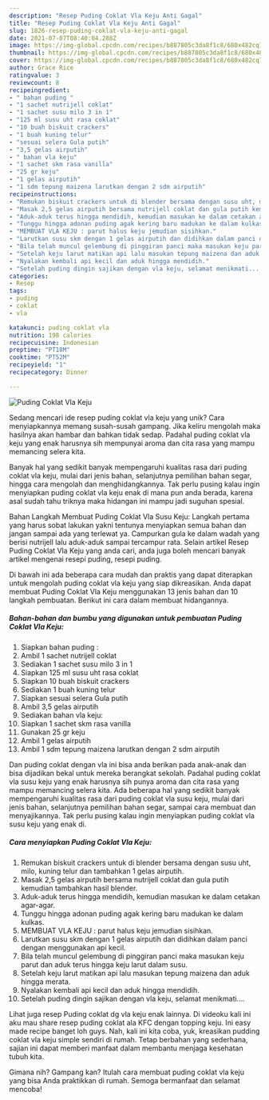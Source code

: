 ```yaml
---
description: "Resep Puding Coklat Vla Keju Anti Gagal"
title: "Resep Puding Coklat Vla Keju Anti Gagal"
slug: 1826-resep-puding-coklat-vla-keju-anti-gagal
date: 2021-07-07T08:40:04.288Z
image: https://img-global.cpcdn.com/recipes/b887805c3da8f1c8/680x482cq70/puding-coklat-vla-keju-foto-resep-utama.jpg
thumbnail: https://img-global.cpcdn.com/recipes/b887805c3da8f1c8/680x482cq70/puding-coklat-vla-keju-foto-resep-utama.jpg
cover: https://img-global.cpcdn.com/recipes/b887805c3da8f1c8/680x482cq70/puding-coklat-vla-keju-foto-resep-utama.jpg
author: Grace Rice
ratingvalue: 3
reviewcount: 8
recipeingredient:
- " bahan puding "
- "1 sachet nutrijell coklat"
- "1 sachet susu milo 3 in 1"
- "125 ml susu uht rasa coklat"
- "10 buah biskuit crackers"
- "1 buah kuning telur"
- "sesuai selera Gula putih"
- "3,5 gelas airputih"
- " bahan vla keju"
- "1 sachet skm rasa vanilla"
- "25 gr keju"
- "1 gelas airputih"
- "1 sdm tepung maizena larutkan dengan 2 sdm airputih"
recipeinstructions:
- "Remukan biskuit crackers untuk di blender bersama dengan susu uht, milo, kuning telur dan tambahkan 1 gelas airputih."
- "Masak 2,5 gelas airputih bersama nutrijell coklat dan gula putih kemudian tambahkan hasil blender."
- "Aduk-aduk terus hingga mendidih, kemudian masukan ke dalam cetakan agar-agar."
- "Tunggu hingga adonan puding agak kering baru madukan ke dalam kulkas."
- "MEMBUAT VLA KEJU : parut halus keju jemudian sisihkan."
- "Larutkan susu skm dengan 1 gelas airputih dan didihkan dalam panci dengan menggunakan api kecil."
- "Bila telah muncul gelembung di pinggiran panci maka masukan keju parut dan aduk terus hingga keju larut dalam susu."
- "Setelah keju larut matikan api lalu masukan tepung maizena dan aduk hingga merata."
- "Nyalakan kembali api kecil dan aduk hingga mendidih."
- "Setelah puding dingin sajikan dengan vla keju, selamat menikmati...."
categories:
- Resep
tags:
- puding
- coklat
- vla

katakunci: puding coklat vla 
nutrition: 198 calories
recipecuisine: Indonesian
preptime: "PT18M"
cooktime: "PT52M"
recipeyield: "1"
recipecategory: Dinner

---
```



![Puding Coklat Vla Keju](https://img-global.cpcdn.com/recipes/b887805c3da8f1c8/680x482cq70/puding-coklat-vla-keju-foto-resep-utama.jpg)

Sedang mencari ide resep puding coklat vla keju yang unik? Cara menyiapkannya memang susah-susah gampang. Jika keliru mengolah maka hasilnya akan hambar dan bahkan tidak sedap. Padahal puding coklat vla keju yang enak harusnya sih mempunyai aroma dan cita rasa yang mampu memancing selera kita.

Banyak hal yang sedikit banyak mempengaruhi kualitas rasa dari puding coklat vla keju, mulai dari jenis bahan, selanjutnya pemilihan bahan segar, hingga cara mengolah dan menghidangkannya. Tak perlu pusing kalau ingin menyiapkan puding coklat vla keju enak di mana pun anda berada, karena asal sudah tahu triknya maka hidangan ini mampu jadi suguhan spesial.

Bahan Langkah Membuat Puding Coklat Vla Susu Keju: Langkah pertama yang harus sobat lakukan yakni tentunya menyiapkan semua bahan dan jangan sampai ada yang terlewat ya. Campurkan gula ke dalam wadah yang berisi nutrijell lalu aduk-aduk sampai tercampur rata. Selain artikel Resep Puding Coklat Vla Keju yang anda cari, anda juga boleh mencari banyak artikel mengenai resepi puding, resepi puding.


Di bawah ini ada beberapa cara mudah dan praktis yang dapat diterapkan untuk mengolah puding coklat vla keju yang siap dikreasikan. Anda dapat membuat Puding Coklat Vla Keju menggunakan 13 jenis bahan dan 10 langkah pembuatan. Berikut ini cara dalam membuat hidangannya.

<!--inarticleads1-->

##### Bahan-bahan dan bumbu yang digunakan untuk pembuatan Puding Coklat Vla Keju:

1. Siapkan  bahan puding :
1. Ambil 1 sachet nutrijell coklat
1. Sediakan 1 sachet susu milo 3 in 1
1. Siapkan 125 ml susu uht rasa coklat
1. Siapkan 10 buah biskuit crackers
1. Sediakan 1 buah kuning telur
1. Siapkan sesuai selera Gula putih
1. Ambil 3,5 gelas airputih
1. Sediakan  bahan vla keju:
1. Siapkan 1 sachet skm rasa vanilla
1. Gunakan 25 gr keju
1. Ambil 1 gelas airputih
1. Ambil 1 sdm tepung maizena larutkan dengan 2 sdm airputih


Dan puding coklat dengan vla ini bisa anda berikan pada anak-anak dan bisa dijadikan bekal untuk mereka berangkat sekolah. Padahal puding coklat vla susu keju yang enak harusnya sih punya aroma dan cita rasa yang mampu memancing selera kita. Ada beberapa hal yang sedikit banyak mempengaruhi kualitas rasa dari puding coklat vla susu keju, mulai dari jenis bahan, selanjutnya pemilihan bahan segar, sampai cara membuat dan menyajikannya. Tak perlu pusing kalau ingin menyiapkan puding coklat vla susu keju yang enak di. 

<!--inarticleads2-->

##### Cara menyiapkan Puding Coklat Vla Keju:

1. Remukan biskuit crackers untuk di blender bersama dengan susu uht, milo, kuning telur dan tambahkan 1 gelas airputih.
1. Masak 2,5 gelas airputih bersama nutrijell coklat dan gula putih kemudian tambahkan hasil blender.
1. Aduk-aduk terus hingga mendidih, kemudian masukan ke dalam cetakan agar-agar.
1. Tunggu hingga adonan puding agak kering baru madukan ke dalam kulkas.
1. MEMBUAT VLA KEJU : parut halus keju jemudian sisihkan.
1. Larutkan susu skm dengan 1 gelas airputih dan didihkan dalam panci dengan menggunakan api kecil.
1. Bila telah muncul gelembung di pinggiran panci maka masukan keju parut dan aduk terus hingga keju larut dalam susu.
1. Setelah keju larut matikan api lalu masukan tepung maizena dan aduk hingga merata.
1. Nyalakan kembali api kecil dan aduk hingga mendidih.
1. Setelah puding dingin sajikan dengan vla keju, selamat menikmati....


Lihat juga resep Puding coklat dg vla keju enak lainnya. Di videoku kali ini aku mau share resep puding coklat ala KFC dengan topping keju. Ini easy made recipe banget loh guys. Nah, kali ini kita coba, yuk, kreasikan pudding coklat vla keju simple sendiri di rumah. Tetap berbahan yang sederhana, sajian ini dapat memberi manfaat dalam membantu menjaga kesehatan tubuh kita. 

Gimana nih? Gampang kan? Itulah cara membuat puding coklat vla keju yang bisa Anda praktikkan di rumah. Semoga bermanfaat dan selamat mencoba!
